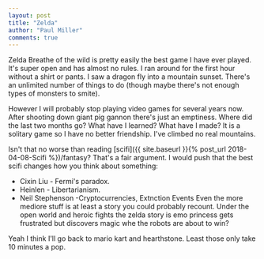 ```yaml
--- 
layout: post
title: "Zelda"
author: "Paul Miller"
comments: true
---
```


Zelda Breathe of the wild is pretty easily the best game I have ever played. It's super open and has almost no rules. I ran around for the first hour without a shirt or pants. I saw a dragon fly into a mountain sunset. There's an unlimited number of things to do (though maybe there's not enough types of monsters to smite).

However I will probably stop playing video games for several years now. After shooting down giant pig gannon there's just an emptiness. Where did the last two months go? What have I learned? What have I made? It is a solitary game so I have no better friendship. I've climbed no real mountains. 

Isn't that no worse than reading [scifi]({{ site.baseurl }}{% post_url 2018-04-08-Scifi %})/fantasy? That's a fair argument. I would push that the best scifi changes how you think about something: 
- Cixin Liu - Fermi's paradox. 
- Heinlen - Libertarianism.
- Neil Stephenson -Cryptocurrencies, Extnction Events
Even the more mediore stuff is at least a story you could probably recount. Under the open world and heroic fights the zelda story is emo princess gets frustrated but discovers magic whe the robots are about to win? 

Yeah I think I'll go back to mario kart and hearthstone. Least those only take 10 minutes a pop. 
